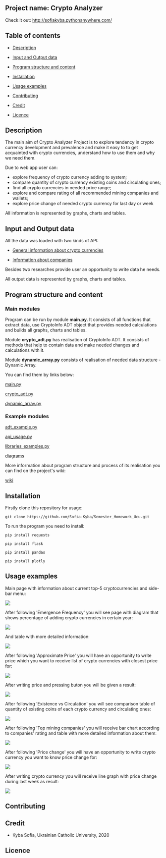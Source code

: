 ## Project name: Crypto Analyzer

Check it out:
http://sofiakyba.pythonanywhere.com/

## Table of contents

* [Description](#Description)

* [Input and Output data](#Input-and-Output-Data)

* [Program structure and content](#Program-structure-and-content)

* [Installation](#Installation)

* [Usage examples](#Usage-examples)

* [Contributing](#Contributing)

* [Credit](#Credit)

* [Licence](#Licence)



## Description

The main aim of Crypto Analyzer Project is to explore tendency
in crypto currency development and prevalence and make it easy to to get acquainted with crypto currencies,
understand how to use them and why we need them.

Due to web app user can:
* explore frequency of crypto currency adding to system;
* compare quantity of crypto currency existing coins and circulating ones;
* find all crypto currencies in needed price range;
* explore and compare rating of all recommended mining companies and wallets;
* explore price change of needed crypto currency for last day or week

All information is represented by graphs, charts and tables.

## Input and Output data

All the data was loaded with two kinds of API:

* [General information about crypto currencies](https://coinmarketcap.com/api/documentation/v1/#operation/getV1CryptocurrencyListingsLatest)
 
* [Information about companies](https://min-api.cryptocompare.com/data/recommended/all)
 
 Besides two researches provide user an opportunity to write data he needs.
 
 All output data is represented by graphs, charts and tables.
 
 ## Program structure and content
 
 ### Main modules
 Program can be run by module **main.py**. It consists of all functions that extract data, use CryptoInfo ADT object that provides needed calculations and builds  all graphs, charts and tables.
 
 Module **crypto_adt.py** has realisation of CryptoInfo ADT. It consists of methods that help to contain data and make needed changes and calculations with it.
 
 Module **dynamic_array.py** consists of realisation of needed data structure - Dynamic Array.
 
 You can find them by links below:
 
 [main.py](https://github.com/Sofia-Kyba/Semester_Homework_Ucu/blob/master/modules/main.py)
 
 [crypto_adt.py](https://github.com/Sofia-Kyba/Semester_Homework_Ucu/blob/master/modules/crypto_adt.py)
 
 [dynamic_array.py](https://github.com/Sofia-Kyba/Semester_Homework_Ucu/blob/master/modules/dynamic_array.py)
 
 ### Example modules
 
 [adt_example.py](https://github.com/Sofia-Kyba/Semester_Homework_Ucu/blob/master/examples/adt_example.py)
 
 [api_usage.py](https://github.com/Sofia-Kyba/Semester_Homework_Ucu/blob/master/examples/api_usage.py)
 
 [libraries_examples.py](https://github.com/Sofia-Kyba/Semester_Homework_Ucu/blob/master/examples/libraries_examples.py)
 
 [diagrams](https://github.com/Sofia-Kyba/Semester_Homework_Ucu/tree/master/diagrams)
 
 
 More information about program structure and process of its realisation you can find on the project's wiki:
 
 [wiki](https://github.com/Sofia-Kyba/Semester_Homework_Ucu/wiki)
 

## Installation

Firstly clone this repository for usage:

`git clone https://github.com/Sofia-Kyba/Semester_Homework_Ucu.git`

To run the program you need to install:

`pip install requests`

`pip install flask`

`pip install pandas`

`pip install plotly`

## Usage examples

Main page with information about current top-5 cryptocurrencies and side-bar menu:

![](https://github.com/Sofia-Kyba/Semester_Homework_Ucu/blob/master/usage_examples/main_page.png)

After following 'Emergence Frequency' you will see page with diagram that shows percentage of adding crypto currencies in certain year:

![](https://github.com/Sofia-Kyba/Semester_Homework_Ucu/blob/master/usage_examples/emergence1.png)

And table with more detailed information:

![](https://github.com/Sofia-Kyba/Semester_Homework_Ucu/blob/master/usage_examples/emergence2.png)

After following 'Approximate Price' you will have an opportunity to write price which you want to receive list of crypto currencies with closest price for:

![](https://github.com/Sofia-Kyba/Semester_Homework_Ucu/blob/master/usage_examples/approximate_price.png)

After writing price and pressing buton you will be given a result:

![](https://github.com/Sofia-Kyba/Semester_Homework_Ucu/blob/master/usage_examples/approximate_price_answer.png)

After following 'Existence vs Circulation' you will see comparison table of quantity of existing coins of each crypto currency and circulating ones:

![](https://github.com/Sofia-Kyba/Semester_Homework_Ucu/blob/master/usage_examples/existence_circulation2.png)

After following 'Top mining companies' you will receive bar chart according to companies' rating and table with more detailed information about them: 

![](https://github.com/Sofia-Kyba/Semester_Homework_Ucu/blob/master/usage_examples/maining_companies.png)

After following 'Price change' you will have an opportunity to write crypto currency you want to know price change for:

![](https://github.com/Sofia-Kyba/Semester_Homework_Ucu/blob/master/usage_examples/price_change.png)

After writing crypto currency you will receive line graph with price change during last week as result:

![](https://github.com/Sofia-Kyba/Semester_Homework_Ucu/blob/master/usage_examples/price_change_answer.png)

## Contributing

## Credit

* Kyba Sofia, Ukrainian Catholic University, 2020

## Licence

